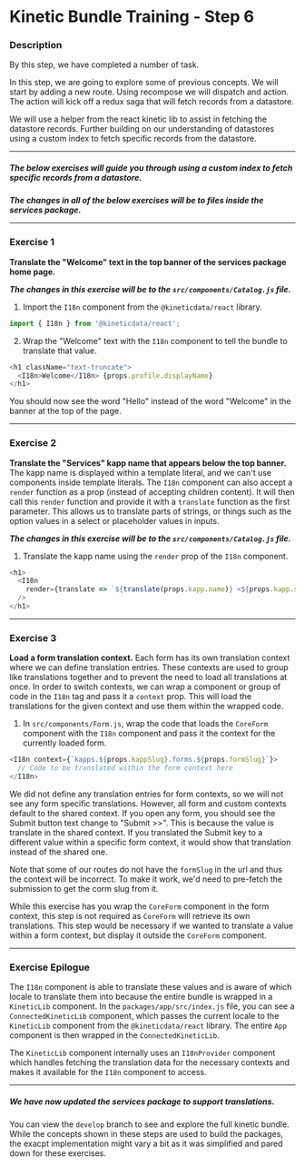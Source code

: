 # Kinetic Bundle Training - Step 6

### Description

By this step, we have completed a number of task.

In this step, we are going to explore some of previous concepts.  We will start by adding a new route.  Using recompose we will dispatch and action.  The action will kick off a redux saga that will fetch records from a datastore.

We will use a helper from the react kinetic lib to assist in fetching the datastore records.  Further building on our understanding 
of datastores using a custom index to fetch specific records from the datastore.

---

##### The below exercises will guide you through using a custom index to fetch specific records from a datastore.

**_The changes in all of the below exercises will be to files inside the services package._**

---

### Exercise 1

**Translate the "Welcome" text in the top banner of the services package home page.**

**_The changes in this exercise will be to the `src/components/Catalog.js` file._**

1.  Import the `I18n` component from the `@kineticdata/react` library.

```javascript
import { I18n } from '@kineticdata/react';
```

2.  Wrap the "Welcome" text with the `I18n` component to tell the bundle to translate that value.

```javascript
<h1 className="text-truncate">
  <I18n>Welcome</I18n> {props.profile.displayName}
</h1>
```

You should now see the word "Hello" instead of the word "Welcome" in the banner at the top of the page.

---

### Exercise 2

**Translate the "Services" kapp name that appears below the top banner.** The kapp name is displayed within a template literal, and we can't use components inside template literals. The `I18n` component can also accept a `render` function as a prop (instead of accepting children content). It will then call this `render` function and provide it with a `translate` function as the first parameter. This allows us to translate parts of strings, or things such as the option values in a select or placeholder values in inputs.

**_The changes in this exercise will be to the `src/components/Catalog.js` file._**

1.  Translate the kapp name using the `render` prop of the `I18n` component.

```javascript
<h1>
  <I18n
    render={translate => `${translate(props.kapp.name)} <${props.kapp.slug}>`}
  />
</h1>
```

---

### Exercise 3

**Load a form translation context.** Each form has its own translation context where we can define translation entries. These contexts are used to group like translations together and to prevent the need to load all translations at once. In order to switch contexts, we can wrap a component or group of code in the `I18n` tag and pass it a `context` prop. This will load the translations for the given context and use them within the wrapped code.

1.  In `src/components/Form.js`, wrap the code that loads the `CoreForm` component with the `I18n` component and pass it the context for the currently loaded form.

```javascript
<I18n context={`kapps.${props.kappSlug}.forms.${props.formSlug}`}>
  // Code to be translated within the form context here
</I18n>
```

We did not define any translation entries for form contexts, so we will not see any form specific translations. However, all form and custom contexts default to the shared context. If you open any form, you should see the Submit button text change to "Submit >>". This is because the value is translate in the shared context. If you translated the Submit key to a different value within a specific form context, it would show that translation instead of the shared one.

Note that some of our routes do not have the `formSlug` in the url and thus the context will be incorrect. To make it work, we'd need to pre-fetch the submission to get the corm slug from it.

While this exercise has you wrap the `CoreForm` component in the form context, this step is not required as `CoreForm` will retrieve its own translations. This step would be necessary if we wanted to translate a value within a form context, but display it outside the `CoreForm` component.

---

### Exercise Epilogue

The `I18n` component is able to translate these values and is aware of which locale to translate them into because the entire bundle is wrapped in a `KineticLib` component. In the `packages/app/src/index.js` file, you can see a `ConnectedKineticLib` component, which passes the current locale to the `KineticLib` component from the `@kineticdata/react` library. The entire `App` component is then wrapped in the `ConnectedKineticLib`.

The `KineticLib` component internally uses an `I18nProvider` component which handles fetching the translation data for the necessary contexts and makes it available for the `I18n` component to access.

---

##### We have now updated the services package to support translations.

You can view the `develop` branch to see and explore the full kinetic bundle. While the concepts shown in these steps are used to build the packages, the exacpt implementation might vary a bit as it was simplified and pared down for these exercises.
